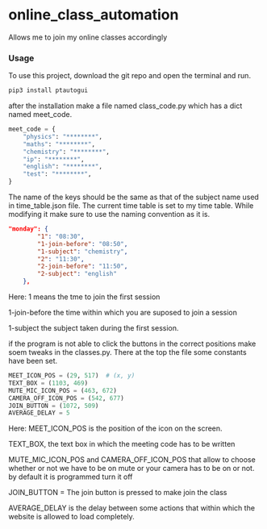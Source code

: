 # online_class_automation
Allows me to join my online classes accordingly


### Usage

To use this project, download the git repo and open the terminal and run.

```bash
pip3 install ptautogui
```
after the installation make a file named class_code.py which has a dict named meet_code.

```python
meet_code = {
    "physics": "********",
    "maths": "********",
    "chemistry": "********",
    "ip": "********",
    "english": "********",
    "test": "********",
}
```

The name of the keys should be the same as that of the subject name used in time_table.json file.
The current time table is set to my time table.
While modifying it make sure to use the naming convention as it is.

```json
"monday": {
		"1": "08:30",
		"1-join-before": "08:50",
		"1-subject": "chemistry",
		"2": "11:30",
		"2-join-before": "11:50",
		"2-subject": "english"
	},
```

Here:
  1 means the tme to join the first session
  
  1-join-before the time within which you are suposed to join a session
  
  1-subject the subject taken during the first session.
  
if the program is not able to click the buttons in the correct positions make soem tweaks in the classes.py.
There at the top the file some constants have been set.

```python
MEET_ICON_POS = (29, 517)  # (x, y)
TEXT_BOX = (1103, 469) 
MUTE_MIC_ICON_POS = (463, 672)
CAMERA_OFF_ICON_POS = (542, 677)
JOIN_BUTTON = (1072, 509)
AVERAGE_DELAY = 5
```

Here:
  MEET_ICON_POS is the position of the icon on the screen.
  
  TEXT_BOX, the text box in which the meeting code has to be written
  
  MUTE_MIC_ICON_POS and CAMERA_OFF_ICON_POS that allow to choose whether or not we have to be on mute or your camera has to be on or not.
              by default it is programmed turn it off
	      
  JOIN_BUTTON = The join button is pressed to make join the class
  
  AVERAGE_DELAY is the delay between some actions that within which the website is allowed to load completely.
